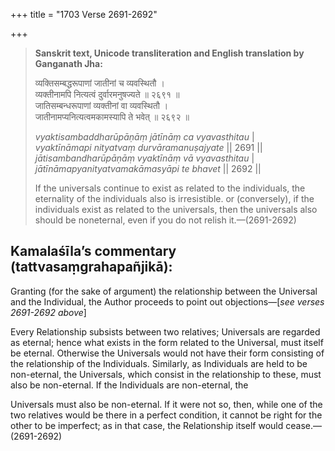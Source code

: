+++
title = "1703 Verse 2691-2692"

+++
> **Sanskrit text, Unicode transliteration and English translation by Ganganath Jha:** 
>
> व्यक्तिसम्बद्धरूपाणां जातीनां च व्यवस्थितौ ।  
> व्यक्तीनामपि नित्यत्वं दुर्वारमनुषज्यते ॥ २६९१ ॥  
> जातिसम्बन्धरूपाणां व्यक्तीनां वा व्यवस्थितौ ।  
> जातीनामप्यनित्यत्वमकामस्यापि ते भवेत् ॥ २६९२ ॥ 
>
> *vyaktisambaddharūpāṇāṃ jātīnāṃ ca vyavasthitau* \|  
> *vyaktīnāmapi nityatvaṃ durvāramanuṣajyate* \|\| 2691 \|\|  
> *jātisambandharūpāṇāṃ vyaktīnāṃ vā vyavasthitau* \|  
> *jātīnāmapyanityatvamakāmasyāpi te bhavet* \|\| 2692 \|\| 
>
> If the universals continue to exist as related to the individuals, the eternality of the individuals also is irresistible. or (conversely), if the individuals exist as related to the universals, then the universals also should be noneternal, even if you do not relish it.—(2691-2692)



## Kamalaśīla’s commentary (tattvasaṃgrahapañjikā):

Granting (for the sake of argument) the relationship between the Universal and the Individual, the Author proceeds to point out objections—[*see verses 2691-2692 above*]

Every Relationship subsists between two relatives; Universals are regarded as eternal; hence what exists in the form related to the Universal, must itself be eternal. Otherwise the Universals would not have their form consisting of the relationship of the Individuals. Similarly, as Individuals are held to be non-eternal, the Universals, which consist in the relationship to these, must also be non-eternal. If the Individuals are non-eternal, the

Universals must also be non-eternal. If it were not so, then, while one of the two relatives would be there in a perfect condition, it cannot be right for the other to be imperfect; as in that case, the Relationship itself would cease.—(2691-2692)


